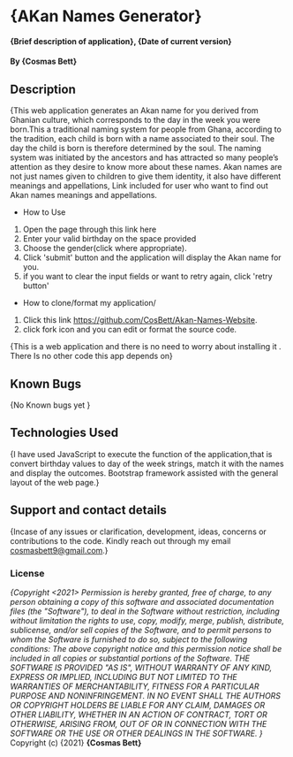 # {AKan Names Generator}
#### {Brief description of application}, {Date of current version}
#### By **{Cosmas Bett}**
## Description
{This web application generates an Akan name for you derived from Ghanian culture, which corresponds to the day in the week you were born.This a traditional naming system for people from Ghana, according to the tradition, each child is born with a name associated to their soul. The day the child is born is therefore determined by the soul. 
            The naming system was initiated by the ancestors and has attracted so many people’s attention as they desire to know more about these names.
            Akan names are not just names given to children to give them identity, it  also have different meanings and appellations, Link included for user who want to find out Akan names meanings and appellations.
* How to Use
1. Open the page through this link here 
2. Enter your valid birthday on the space provided
3. Choose the gender(click where appropriate).
4. Click 'submit' button and the application will display the Akan name for you.
5. if you want to clear the input fields or want to retry again, click 'retry button'
* How to clone/format my application/
1. Click this link https://github.com/CosBett/Akan-Names-Website.
2. click fork icon and you can edit or format the source code.

{This is a web application and there is no need to worry about installing it . There Is no other code this app depends on}
## Known Bugs
{No Known bugs yet }
## Technologies Used
{I have used JavaScript to execute the function of the application,that is convert birthday values to day of the week strings, match it with the names and display the outcomes. Bootstrap framework assisted with the general layout of the web page.}
## Support and contact details
{Incase of any issues or clarification, development, ideas, concerns or contributions to the code.  Kindly reach out through my email cosmasbett9@gmail.com.}
### License
*{Copyright <2021> <Cosmas Bett>
Permission is hereby granted, free of charge, to any person obtaining a copy of this software and associated documentation files (the "Software"), to deal in the Software without restriction, including without limitation the rights to use, copy, modify, merge, publish, distribute, sublicense, and/or sell copies of the Software, and to permit persons to whom the Software is furnished to do so, subject to the following conditions:
The above copyright notice and this permission notice shall be included in all copies or substantial portions of the Software.
THE SOFTWARE IS PROVIDED "AS IS", WITHOUT WARRANTY OF ANY KIND, EXPRESS OR IMPLIED, INCLUDING BUT NOT LIMITED TO THE WARRANTIES OF MERCHANTABILITY, FITNESS FOR A PARTICULAR PURPOSE AND NONINFRINGEMENT. IN NO EVENT SHALL THE AUTHORS OR COPYRIGHT HOLDERS BE LIABLE FOR ANY CLAIM, DAMAGES OR OTHER LIABILITY, WHETHER IN AN ACTION OF CONTRACT, TORT OR OTHERWISE, ARISING FROM, OUT OF OR IN CONNECTION WITH THE SOFTWARE OR THE USE OR OTHER DEALINGS IN THE SOFTWARE.
}*
Copyright (c) {2021} **{Cosmas Bett}**
  
